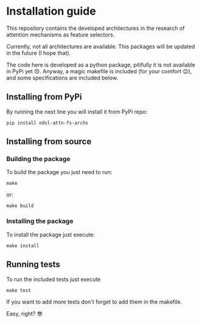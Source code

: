# Installation guide

This repository contains the developed architectures in the research of attention mechanisms as feature selectors.

Currently, not all architectures are available. This packages will be updated in the future (I hope that).

The code here is developed as a python package, pitifully it is not available in PyPi yet :disappointed:. Anyway, a magic makefile is included (for your comfort :wink:), and some specifications are included below.


## Installing from PyPi

By running the next line you will install it from PyPi repo:

```
pip install ndsl-attn-fs-archs 
```

## Installing from source

### Building the package

To build the package you just need to run:

```
make
```

or: 

```
make build
```

### Installing the package

To install the package just execute:

```
make install
```

## Running tests

To run the included tests just execute

```
make test
```

If you want to add more tests don't forget to add them in the makefile.

Easy, right? :sunglasses: 








